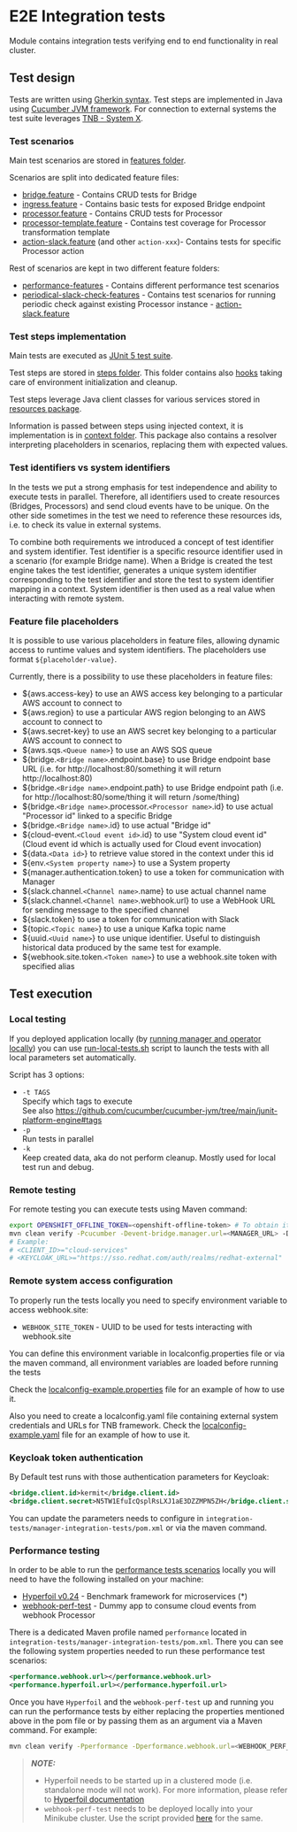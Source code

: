 # E2E Integration tests

Module contains integration tests verifying end to end functionality in real cluster.

## Test design

Tests are written using [Gherkin syntax](https://cucumber.io/docs/gherkin/reference/).
Test steps are implemented in Java using [Cucumber JVM framework](https://github.com/cucumber/cucumber-jvm).
For connection to external systems the test suite leverages [TNB - System X](https://github.com/tnb-software/TNB/tree/main/system-x).

### Test scenarios

Main test scenarios are stored in [features folder](src/test/resources/features).

Scenarios are split into dedicated feature files:
- [bridge.feature](src/test/resources/features/bridge.feature) - Contains CRUD tests for Bridge
- [ingress.feature](src/test/resources/features/ingress.feature) - Contains basic tests for exposed Bridge endpoint
- [processor.feature](src/test/resources/features/processor.feature) - Contains CRUD tests for Processor
- [processor-template.feature](src/test/resources/features/processor-template.feature) - Contains test coverage for Processor transformation template
- [action-slack.feature](src/test/resources/features/action-slack.feature) (and other `action-xxx`)- Contains tests for specific Processor action

Rest of scenarios are kept in two different feature folders:

- [performance-features](src/test/resources/performance-features) - Contains different performance test scenarios
- [periodical-slack-check-features](src/test/resources/periodical-slack-check-features) - Contains test scenarios for running periodic check against existing Processor instance - [action-slack.feature](src/test/resources/periodical-slack-check-features/action-slack.feature)

### Test steps implementation

Main tests are executed as [JUnit 5 test suite](src/test/java/com/redhat/service/smartevents/integration/tests/RunCucumberTest.java).

Test steps are stored in [steps folder](src/test/java/com/redhat/service/smartevents/integration/tests/steps). This folder contains also [hooks](src/test/java/com/redhat/service/smartevents/integration/tests/steps/Hooks.java) taking care of environment initialization and cleanup.

Test steps leverage Java client classes for various services stored in [resources package](src/test/java/com/redhat/service/smartevents/integration/tests/resources).

Information is passed between steps using injected context, it is implementation is in [context folder](src/test/java/com/redhat/service/smartevents/integration/tests/context). This package also contains a resolver interpreting placeholders in scenarios, replacing them with expected values.

### Test identifiers vs system identifiers

In the tests we put a strong emphasis for test independence and ability to execute tests in parallel. Therefore, all identifiers used to create resources (Bridges, Processors) and send cloud events have to be unique.
On the other side sometimes in the test we need to reference these resources ids, i.e. to check its value in external systems.

To combine both requirements we introduced a concept of test identifier and system identifier.
Test identifier is a specific resource identifier used in a scenario (for example Bridge name). When a Bridge is created the test engine takes the test identifier, generates a unique system identifier corresponding to the test identifier and store the test to system identifier mapping in a context. System identifier is then used as a real value when interacting with remote system.

### Feature file placeholders

It is possible to use various placeholders in feature files, allowing dynamic access to runtime values and system identifiers. The placeholders use format `${placeholder-value}`.

Currently, there is a possibility to use these placeholders in feature files:
- ${aws.access-key} to use an AWS access key belonging to a particular AWS account to connect to
- ${aws.region} to use a particular AWS region belonging to an AWS account to connect to
- ${aws.secret-key} to use an AWS secret key belonging to a particular AWS account to connect to
- ${aws.sqs.`<Queue name>`} to use an AWS SQS queue
- ${bridge.`<Bridge name>`.endpoint.base} to use Bridge endpoint base URL (i.e. for http://localhost:80/something it will return http://localhost:80)
- ${bridge.`<Bridge name>`.endpoint.path} to use Bridge endpoint path (i.e. for http://localhost:80/some/thing it will return /some/thing)
- ${bridge.`<Bridge name>`.processor.`<Processor name>`.id} to use actual "Processor id" linked to a specific Bridge
- ${bridge.`<Bridge name>`.id} to use actual "Bridge id"
- ${cloud-event.`<Cloud event id>`.id} to use "System cloud event id" (Cloud event id which is actually used for Cloud event invocation)
- ${data.`<Data id>`} to retrieve value stored in the context under this id
- ${env.`<System property name>`} to use a System property
- ${manager.authentication.token} to use a token for communication with Manager
- ${slack.channel.`<Channel name>`.name} to use actual channel name
- ${slack.channel.`<Channel name>`.webhook.url} to use a WebHook URL for sending message to the specified channel
- ${slack.token} to use a token for communication with Slack
- ${topic.`<Topic name>`} to use a unique Kafka topic name
- ${uuid.`<Uuid name>`} to use unique identifier. Useful to distinguish historical data produced by the same test for example.
- ${webhook.site.token.`<Token name>`} to use a webhook.site token with specified alias

## Test execution

### Local testing

If you deployed application locally (by [running manager and operator locally](../../dev/README.md)) you can use [run-local-tests.sh](run-local-tests.sh) script to launch the tests with all local parameters set automatically.

Script has 3 options:
- `-t TAGS`  
  Specify which tags to execute  
  See also https://github.com/cucumber/cucumber-jvm/tree/main/junit-platform-engine#tags
- `-p`  
  Run tests in parallel
- `-k`  
  Keep created data, aka do not perform cleanup. Mostly used for local test run and debug.


### Remote testing

For remote testing you can execute tests using Maven command:

```bash
export OPENSHIFT_OFFLINE_TOKEN=<openshift-offline-token> # To obtain it, go to https://console.redhat.com/openshift/token
mvn clean verify -Pcucumber -Devent-bridge.manager.url=<MANAGER_URL> -Dkeycloak.realm.url=<KEYCLOAK_URL> -Dbridge.client.id=<CLIENT_ID> -Dtest.credentials.file=localconfig.yaml
# Example:
# <CLIENT_ID>="cloud-services"
# <KEYCLOAK_URL>="https://sso.redhat.com/auth/realms/redhat-external"
```

### Remote system access configuration

To properly run the tests locally you need to specify environment variable to access webhook.site:
- `WEBHOOK_SITE_TOKEN` - UUID to be used for tests interacting with webhook.site

You can define this environment variable in localconfig.properties file or via the maven command, all environment variables are loaded before running the tests

Check the [localconfig-example.properties](localconfig-example.properties) file for an example of how to use it.

Also you need to create a localconfig.yaml file containing external system credentials and URLs for TNB framework. Check the [localconfig-example.yaml](localconfig-example.yaml) file for an example of how to use it.

### Keycloak token authentication

By Default test runs with those authentication parameters for Keycloak:

```xml
<bridge.client.id>kermit</bridge.client.id>
<bridge.client.secret>N5TW1EfuIcQsplRsLXJ1aE3DZZMPN5ZH</bridge.client.secret>
```

You can update the parameters needs to configure in `integration-tests/manager-integration-tests/pom.xml` or via the maven command.

### Performance testing

In order to be able to run the [performance tests scenarios](src/test/resources/performance-features) locally you will need to have the following installed on your machine:

- [Hyperfoil v0.24](https://hyperfoil.io/) - Benchmark framework for microservices (*)
- [webhook-perf-test](https://github.com/afalhambra/webhook-perf-test) - Dummy app to consume cloud events from webhook Processor

There is a dedicated Maven profile named `performance` located in `integration-tests/manager-integration-tests/pom.xml`. There you can see the following system properties needed 
to run these performance test scenarios:

```xml
<performance.webhook.url></performance.webhook.url>
<performance.hyperfoil.url></performance.hyperfoil.url>
```

Once you have `Hyperfoil` and the `webhook-perf-test` up and running you can run the performance tests by either replacing the properties mentioned above in the pom
file or by passing them as an argument via a Maven command. For example:
```bash
mvn clean verify -Pperformance -Dperformance.webhook.url=<WEBHOOK_PERF_URL> -Dperformance.hyperfoil.url=<HYPERFOIL_URL> -Devent-bridge.manager.url=<MANAGER_URL> -Dkeycloak.realm.url=<KEYCLOAK_URL>
```

> **_NOTE:_**  
>- Hyperfoil needs to be started up in a clustered mode (i.e. standalone mode will not work). For more information, please
refer to [Hyperfoil documentation](https://hyperfoil.io/)
>- `webhook-perf-test` needs to be deployed locally into your Minikube cluster. Use the script provided [here](https://github.com/afalhambra/webhook-perf-test/blob/main/bin/minikube/deploy.sh) for the same.